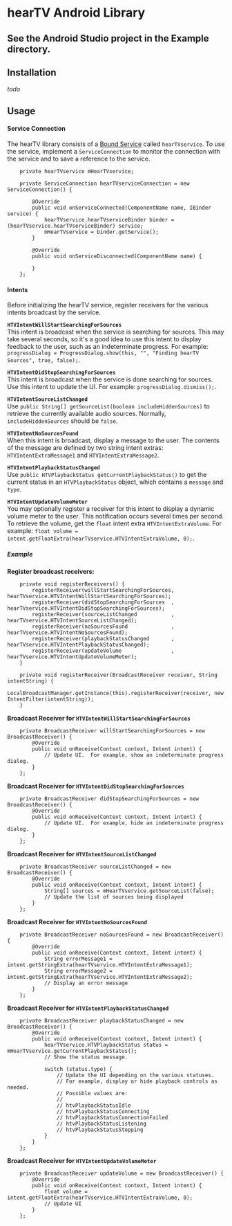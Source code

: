 # hearTV Android Library

## See the Android Studio project in the **Example** directory.

## Installation
*todo*


## Usage

#### Service Connection
The hearTV library consists of a [Bound Service](http://developer.android.com/guide/components/bound-services.html) called `hearTVservice`.  To use the service, implement a `ServiceConnection` to monitor the connection with the service and to save a reference to the service.  
```
    private hearTVservice mHearTVservice;

    private ServiceConnection hearTVserviceConnection = new ServiceConnection() {

        @Override
        public void onServiceConnected(ComponentName name, IBinder service) {
            hearTVservice.hearTVserviceBinder binder = (hearTVservice.hearTVserviceBinder) service;
            mHearTVservice = binder.getService();
        }

        @Override
        public void onServiceDisconnected(ComponentName name) {
        
        }
    };
```
#### Intents
Before initializing the hearTV service, register receivers for the various intents broadcast by the service.

**`HTVIntentWillStartSearchingForSources`**  
This intent is broadcast when the service is searching for sources.  This may take several seconds, so it's a good idea to use this intent to display feedback to the user, such as an indeterminate progress.  For example: `progressDialog = ProgressDialog.show(this, "", "Finding hearTV Sources", true, false);`.

**`HTVIntentDidStopSearchingForSources`**  
This intent is broadcast when the service is done searching for sources.  Use this intent to update the UI.  For example: `progressDialog.dismiss();`.

**`HTVIntentSourceListChanged`**  
Use `public String[] getSourceList(boolean includeHiddenSources)` to retrieve the currently available audio sources.  Normally, `includeHiddenSources` should be `false`.

**`HTVIntentNoSourcesFound`**  
When this intent is broadcast, display a message to the user.  The contents of the message are defined by two string intent extras: `HTVIntentExtraMessage1` and `HTVIntentExtraMessage2`.

**`HTVIntentPlaybackStatusChanged`**  
Use `public HTVPlaybackStatus getCurrentPlaybackStatus()` to get the current status in an `HTVPlaybackStatus` object, which contains a `message` and `type`.

**`HTVIntentUpdateVolumeMeter`**  
You may optionally register a receiver for this intent to display a dynamic volume meter to the user.  This notification occurs several times per second.  To retrieve the volume, get the `float` intent extra `HTVIntentExtraVolume`.  For example: `float volume = intent.getFloatExtra(hearTVservice.HTVIntentExtraVolume, 0);`.

##### Example
**Register broadcast receivers:**
```
    private void registerReceivers() {
        registerReceiver(willStartSearchingForSources, hearTVservice.HTVIntentWillStartSearchingForSources);
        registerReceiver(didStopSearchingForSources  , hearTVservice.HTVIntentDidStopSearchingForSources);
        registerReceiver(sourceListChanged           , hearTVservice.HTVIntentSourceListChanged);
        registerReceiver(noSourcesFound              , hearTVservice.HTVIntentNoSourcesFound);
        registerReceiver(playbackStatusChanged       , hearTVservice.HTVIntentPlaybackStatusChanged);
        registerReceiver(updateVolume                , hearTVservice.HTVIntentUpdateVolumeMeter);
    }

    private void registerReceiver(BroadcastReceiver receiver, String intentString) {
        LocalBroadcastManager.getInstance(this).registerReceiver(receiver, new IntentFilter(intentString));
    }
```

**Broadcast Receiver for `HTVIntentWillStartSearchingForSources`**
```
    private BroadcastReceiver willStartSearchingForSources = new BroadcastReceiver() {
        @Override
        public void onReceive(Context context, Intent intent) {
            // Update UI.  For example, show an indeterminate progress dialog.
        }
    };
```

**Broadcast Receiver for `HTVIntentDidStopSearchingForSources`**
```
    private BroadcastReceiver didStopSearchingForSources = new BroadcastReceiver() {
        @Override
        public void onReceive(Context context, Intent intent) {
            // Update UI.  For example, hide an indeterminate progress dialog.
        }
    };
```

**Broadcast Receiver for `HTVIntentSourceListChanged`**
```
    private BroadcastReceiver sourceListChanged = new BroadcastReceiver() {
        @Override
        public void onReceive(Context context, Intent intent) {
            String[] sources = mHearTVservice.getSourceList(false);
            // Update the list of sources being displayed
        }
    };
```

**Broadcast Receiver for `HTVIntentNoSourcesFound`**
```
    private BroadcastReceiver noSourcesFound = new BroadcastReceiver() {
        @Override
        public void onReceive(Context context, Intent intent) {
            String errorMessage1 = intent.getStringExtra(hearTVservice.HTVIntentExtraMessage1);
            String errorMessage2 = intent.getStringExtra(hearTVservice.HTVIntentExtraMessage2);
            // Display an error message
        }
    };
```

**Broadcast Receiver for `HTVIntentPlaybackStatusChanged`**
```
    private BroadcastReceiver playbackStatusChanged = new BroadcastReceiver() {
        @Override
        public void onReceive(Context context, Intent intent) {
            hearTVservice.HTVPlaybackStatus status = mHearTVservice.getCurrentPlaybackStatus();
            // Show the status message.

            switch (status.type) {
                // Update the UI depending on the various statuses.
                // For example, display or hide playback controls as needed.
                // Possible values are:
                //
                // htvPlaybackStatusIdle
                // htvPlaybackStatusConnecting
                // htvPlaybackStatusConnectionFailed
                // htvPlaybackStatusListening
                // htvPlaybackStatusStopping
            }
        }
    };
```

**Broadcast Receiver for `HTVIntentUpdateVolumeMeter`**
```
    private BroadcastReceiver updateVolume = new BroadcastReceiver() {
        @Override
        public void onReceive(Context context, Intent intent) {
            float volume = intent.getFloatExtra(hearTVservice.HTVIntentExtraVolume, 0);
            // Update UI
        }
    };
```
